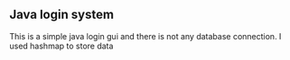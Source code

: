 ## Java login system

This is a simple java login gui and there is not any database connection. I used hashmap to store data